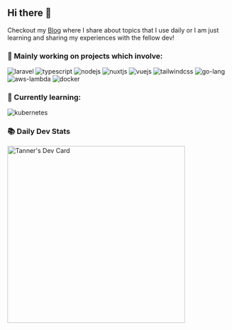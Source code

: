 ## Hi there 👋

Checkout my [Blog](https://tannercampbell.dev) where I share about topics that I use daily or I am just learning and sharing my experiences with the fellow dev!

### 🔭 Mainly working on projects which involve:
<p align="left">
  <img src='https://www.vectorlogo.zone/logos/laravel/laravel-ar21.svg' alt="laravel" />
  <img src="https://www.vectorlogo.zone/logos/typescriptlang/typescriptlang-icon.svg" alt="typescript" />
  <img src='https://www.vectorlogo.zone/logos/nodejs/nodejs-icon.svg' alt="nodejs" />  
  <img src="https://www.vectorlogo.zone/logos/nuxtjs/nuxtjs-ar21.svg" alt="nuxtjs" />
  <img src="https://www.vectorlogo.zone/logos/vuejs/vuejs-ar21.svg" alt="vuejs" />
  <img src="https://www.vectorlogo.zone/logos/tailwindcss/tailwindcss-ar21.svg" alt="tailwindcss" />
  <img src='https://www.vectorlogo.zone/logos/golang/golang-ar21.svg' alt="go-lang" />
  <img src="https://www.vectorlogo.zone/logos/amazon_awslambda/amazon_awslambda-ar21.svg" alt="aws-lambda" />
  <img src="https://www.vectorlogo.zone/logos/docker/docker-icon.svg" alt="docker" />
<!--   <img src="https://github.com/vscode-icons/vscode-icons/blob/master/icons/file_type_vapor.svg" alt="laravel-vapor" width="40" height="50" /> -->
</p>

### 🌱 Currently learning:
<p align="left">
  <img src="https://www.vectorlogo.zone/logos/kubernetes/kubernetes-ar21.svg" alt="kubernetes" />
</p>

### 📚 Daily Dev Stats
<p align="left">
  <a href="https://app.daily.dev/tcamp">
    <img src="https://api.daily.dev/devcards/58bf24fdb2774c8788c1ad9cc67ed0f2.png?r=fwe" width="400" alt="Tanner's Dev Card"/>
  </a>
</p>
